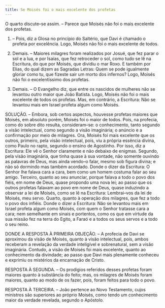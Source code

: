 ```yaml
---
title: Se Moisés foi o mais excelente dos profetas
---
```


O quarto discute–se assim. – Parece que Moisés não foi o mais excelente dos profetas.  

1. – Pois, diz a Glosa no princípio do Saltério, que Davi é chamado o profeta por excelência. Logo, Moisés não foi o mais excelente de todos.  

2. Demais. – Maiores milagres foram realizados por Josué, que fez parar o sol e a lua, e por Isaías, que fez retroceder o sol, como tudo se lê na Escritura, do que por Moisés, que dividiu o mar Roxo. E também por Elias, do qual dizem as Sagradas Letras: Quem se pode igualmente gloriar como tu, que fizeste sair um morto dos infernos? Logo, Moisés não foi o excelentíssimo dos profetas.  

3. Demais. – O Evangelho diz, que entre os nascidos de mulheres não se levantou outro maior que João Batista. Logo, Moisés não foi o mais excelente de todos os profetas.  Mas, em contrário, a Escritura: Não se levantou mais em Israel profeta algum como Moisés.  

SOLUÇÃO. – Embora, sob certos aspectos, houvesse profetas maiores que Moisés, em absoluto porém, Moisés foi o maior de todos. Pois, na profecia, como do sobre dito resulta, consideram–se: o conhecimento, tanto segundo a visão intelectual, como segundo a visão imaginária; o anúncio e a confirmação por meio de milagres.  Ora, Moisés foi mais excelente que os outros, primeiro, pela visão intelectual, pois, viu a própria essência divina, como Paulo no rapto, segundo o ensino de Agostinho. Por isso, diz a Escritura: Ele vê o Senhor claramente e não debaixo de enigmas.  Segundo, pela visão imaginária, que tinha quase à sua vontade, não somente ouvindo as palavras de Deus, mas ainda vendo–o falar, mesmo sob figura divina; e não só dormindo mas também acordado. Donde o dizer da Escritura: O Senhor lhe falava cara a cara, bem como um homem costuma falar ao seu amigo.  Terceiro, quanto ao seu anunciar, porque falava a todo o povo dos fiéis, em nome de Deus, quase propondo uma nova lei; ao passo que os outros profetas falavam ao povo em nome de Deus, quase induzindo a observar a lei de Moisés, como se lê na Escritura: Lembrai–vos da lei de Moisés, meu servo.  Quarto, quanto à operação dos milagres, que fez a todo o povo dos infiéis. Donde o dizer a Escritura: Não se levantou mais em Israel profeta algum como Moisés, com quem o Senhor tratasse cara a cara; nem semelhante em sinais e portentos, como os que em virtude da sua missão fez na terra do Egito, a Faraó e a todos os seus servos e a todo o seu reino.  

DONDE A RESPOSTA À PRIMEIRA OBJEÇÃO. – A profecia de Davi se aproximou da visão de Moisés, quanto à visão intelectual, pois, ambos receberam a revelação da verdade inteligível e sobrenatural, sem a visão imaginária. Contudo, a visão de Moisés foi mais excelente, quanto ao conhecimento da divindade; ao passo que Davi mais plenamente conheceu e exprimiu os mistérios da encarnação de Cristo.  

RESPOSTA À SEGUNDA. – Os prodígios referidos desses profetas foram maiores quanto à substância do feito; mas, os milagres de Moisés foram maiores, quanto ao modo de os fazer, pois, foram feitos para todo o povo.  

RESPOSTA À TERCEIRA. – João pertence ao Novo Testamento, cujos ministros são superiores ao próprio Moisés, como tendo um conhecimento maior da verdade revelada, segundo o Apóstolo.